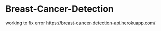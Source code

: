 # Breast-Cancer-Detection

working to fix error  https://breast-cancer-detection-api.herokuapp.com/
